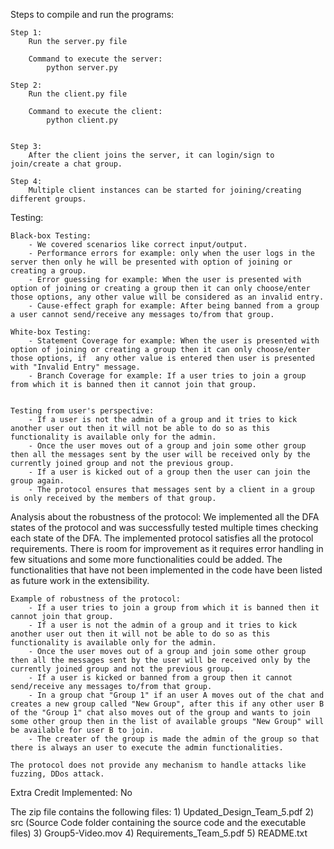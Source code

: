 Steps to compile and run the programs:

	Step 1:
		Run the server.py file

		Command to execute the server:
			python server.py

	Step 2:
		Run the client.py file

		Command to execute the client:
			python client.py


	Step 3:
		After the client joins the server, it can login/sign to join/create a chat group.

	Step 4:
		Multiple client instances can be started for joining/creating different groups.


Testing:

	Black-box Testing:
		- We covered scenarios like correct input/output.
		- Performance errors for example: only when the user logs in the server then only he will be presented with option of joining or creating a group.
		- Error guessing for example: When the user is presented with option of joining or creating a group then it can only choose/enter those options, any other value will be considered as an invalid entry.
		- Cause-effect graph for example: After being banned from a group a user cannot send/receive any messages to/from that group.

	White-box Testing:
		- Statement Coverage for example: When the user is presented with option of joining or creating a group then it can only choose/enter those options, if  any other value is entered then user is presented with "Invalid Entry" message.
		- Branch Coverage for example: If a user tries to join a group from which it is banned then it cannot join that group.


	Testing from user's perspective:
		- If a user is not the admin of a group and it tries to kick another user out then it will not be able to do so as this functionality is available only for the admin.
		- Once the user moves out of a group and join some other group then all the messages sent by the user will be received only by the currently joined group and not the previous group.
		- If a user is kicked out of a group then the user can join the group again.
		- The protocol ensures that messages sent by a client in a group is only received by the members of that group.


Analysis about the robustness of the protocol:
	We implemented all the DFA states of the protocol and was successfully tested multiple times checking each state of the DFA. The implemented protocol satisfies all the protocol requirements. There is room for improvement as it requires error handling in few situations and some more functionalities could be added. The functionalities that have not been implemented in the code have been listed as future work in the extensibility.

	Example of robustness of the protocol:
		- If a user tries to join a group from which it is banned then it cannot join that group.
		- If a user is not the admin of a group and it tries to kick another user out then it will not be able to do so as this functionality is available only for the admin.
		- Once the user moves out of a group and join some other group then all the messages sent by the user will be received only by the currently joined group and not the previous group.
		- If a user is kicked or banned from a group then it cannot send/receive any messages to/from that group.
		- In a group chat "Group 1" if an user A moves out of the chat and creates a new group called "New Group", after this if any other user B of the "Group 1" chat also moves out of the group and wants to join some other group then in the list of available groups "New Group" will be available for user B to join.
		- The creater of the group is made the admin of the group so that there is always an user to execute the admin functionalities.

	The protocol does not provide any mechanism to handle attacks like fuzzing, DDos attack.



Extra Credit Implemented: No




The zip file contains the following files:
	1) Updated_Design_Team_5.pdf
	2) src (Source Code folder containing the source code and the executable files)
	3) Group5-Video.mov
	4) Requirements_Team_5.pdf
	5) README.txt
